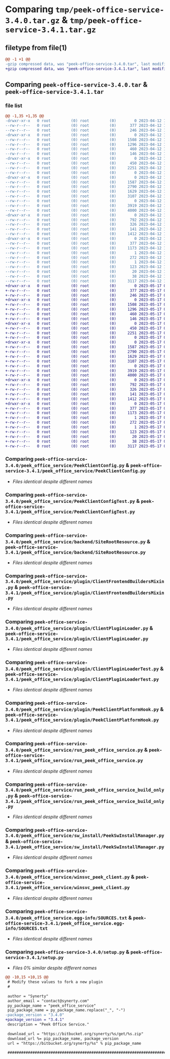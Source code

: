 # Comparing `tmp/peek-office-service-3.4.0.tar.gz` & `tmp/peek-office-service-3.4.1.tar.gz`

## filetype from file(1)

```diff
@@ -1 +1 @@
-gzip compressed data, was "peek-office-service-3.4.0.tar", last modified: Wed Apr 12 11:05:15 2023, max compression
+gzip compressed data, was "peek-office-service-3.4.1.tar", last modified: Wed May 17 03:31:54 2023, max compression
```

## Comparing `peek-office-service-3.4.0.tar` & `peek-office-service-3.4.1.tar`

### file list

```diff
@@ -1,35 +1,35 @@
-drwxr-xr-x   0 root         (0) root         (0)        0 2023-04-12 11:05:15.494207 peek-office-service-3.4.0/
--rw-r--r--   0 root         (0) root         (0)      377 2023-04-12 11:05:15.494207 peek-office-service-3.4.0/PKG-INFO
--rw-r--r--   0 root         (0) root         (0)      246 2023-04-12 11:03:19.000000 peek-office-service-3.4.0/README.rst
-drwxr-xr-x   0 root         (0) root         (0)        0 2023-04-12 11:05:15.493207 peek-office-service-3.4.0/peek_office_service/
--rw-r--r--   0 root         (0) root         (0)     1508 2023-04-12 11:03:19.000000 peek-office-service-3.4.0/peek_office_service/PeekClientConfig.py
--rw-r--r--   0 root         (0) root         (0)     1296 2023-04-12 11:03:19.000000 peek-office-service-3.4.0/peek_office_service/PeekClientConfigTest.py
--rw-r--r--   0 root         (0) root         (0)      460 2023-04-12 11:03:19.000000 peek-office-service-3.4.0/peek_office_service/PlatformDependencyTest.py
--rw-r--r--   0 root         (0) root         (0)      146 2023-04-12 11:05:15.000000 peek-office-service-3.4.0/peek_office_service/__init__.py
-drwxr-xr-x   0 root         (0) root         (0)        0 2023-04-12 11:05:15.493207 peek-office-service-3.4.0/peek_office_service/backend/
--rw-r--r--   0 root         (0) root         (0)      450 2023-04-12 11:03:19.000000 peek-office-service-3.4.0/peek_office_service/backend/ClientObservable.py
--rw-r--r--   0 root         (0) root         (0)     2251 2023-04-12 11:03:19.000000 peek-office-service-3.4.0/peek_office_service/backend/SiteRootResource.py
--rw-r--r--   0 root         (0) root         (0)        0 2023-04-12 11:03:19.000000 peek-office-service-3.4.0/peek_office_service/backend/__init__.py
-drwxr-xr-x   0 root         (0) root         (0)        0 2023-04-12 11:05:15.493207 peek-office-service-3.4.0/peek_office_service/plugin/
--rw-r--r--   0 root         (0) root         (0)     1587 2023-04-12 11:03:19.000000 peek-office-service-3.4.0/peek_office_service/plugin/ClientFrontendBuildersMixin.py
--rw-r--r--   0 root         (0) root         (0)     2790 2023-04-12 11:03:19.000000 peek-office-service-3.4.0/peek_office_service/plugin/ClientPluginLoader.py
--rw-r--r--   0 root         (0) root         (0)     1629 2023-04-12 11:03:19.000000 peek-office-service-3.4.0/peek_office_service/plugin/ClientPluginLoaderTest.py
--rw-r--r--   0 root         (0) root         (0)     3107 2023-04-12 11:03:19.000000 peek-office-service-3.4.0/peek_office_service/plugin/PeekClientPlatformHook.py
--rw-r--r--   0 root         (0) root         (0)        0 2023-04-12 11:03:19.000000 peek-office-service-3.4.0/peek_office_service/plugin/__init__.py
--rw-r--r--   0 root         (0) root         (0)     3919 2023-04-12 11:03:19.000000 peek-office-service-3.4.0/peek_office_service/run_peek_office_service.py
--rw-r--r--   0 root         (0) root         (0)     4000 2023-04-12 11:03:19.000000 peek-office-service-3.4.0/peek_office_service/run_peek_office_service_build_only.py
-drwxr-xr-x   0 root         (0) root         (0)        0 2023-04-12 11:05:15.494207 peek-office-service-3.4.0/peek_office_service/sw_install/
--rw-r--r--   0 root         (0) root         (0)      792 2023-04-12 11:03:19.000000 peek-office-service-3.4.0/peek_office_service/sw_install/PeekSwInstallManager.py
--rw-r--r--   0 root         (0) root         (0)      326 2023-04-12 11:03:19.000000 peek-office-service-3.4.0/peek_office_service/sw_install/PluginSwInstallManager.py
--rw-r--r--   0 root         (0) root         (0)      141 2023-04-12 11:03:19.000000 peek-office-service-3.4.0/peek_office_service/sw_install/__init__.py
--rw-r--r--   0 root         (0) root         (0)     1412 2023-04-12 11:03:19.000000 peek-office-service-3.4.0/peek_office_service/winsvc_peek_client.py
-drwxr-xr-x   0 root         (0) root         (0)        0 2023-04-12 11:05:15.493207 peek-office-service-3.4.0/peek_office_service.egg-info/
--rw-r--r--   0 root         (0) root         (0)      377 2023-04-12 11:05:15.000000 peek-office-service-3.4.0/peek_office_service.egg-info/PKG-INFO
--rw-r--r--   0 root         (0) root         (0)     1173 2023-04-12 11:05:15.000000 peek-office-service-3.4.0/peek_office_service.egg-info/SOURCES.txt
--rw-r--r--   0 root         (0) root         (0)        1 2023-04-12 11:05:15.000000 peek-office-service-3.4.0/peek_office_service.egg-info/dependency_links.txt
--rw-r--r--   0 root         (0) root         (0)      272 2023-04-12 11:05:15.000000 peek-office-service-3.4.0/peek_office_service.egg-info/entry_points.txt
--rw-r--r--   0 root         (0) root         (0)        1 2023-04-12 11:05:15.000000 peek-office-service-3.4.0/peek_office_service.egg-info/not-zip-safe
--rw-r--r--   0 root         (0) root         (0)      123 2023-04-12 11:05:15.000000 peek-office-service-3.4.0/peek_office_service.egg-info/requires.txt
--rw-r--r--   0 root         (0) root         (0)       20 2023-04-12 11:05:15.000000 peek-office-service-3.4.0/peek_office_service.egg-info/top_level.txt
--rw-r--r--   0 root         (0) root         (0)       38 2023-04-12 11:05:15.494207 peek-office-service-3.4.0/setup.cfg
--rw-r--r--   0 root         (0) root         (0)     3117 2023-04-12 11:05:15.000000 peek-office-service-3.4.0/setup.py
+drwxr-xr-x   0 root         (0) root         (0)        0 2023-05-17 03:31:54.288405 peek-office-service-3.4.1/
+-rw-r--r--   0 root         (0) root         (0)      377 2023-05-17 03:31:54.288405 peek-office-service-3.4.1/PKG-INFO
+-rw-r--r--   0 root         (0) root         (0)      246 2023-05-17 03:29:56.000000 peek-office-service-3.4.1/README.rst
+drwxr-xr-x   0 root         (0) root         (0)        0 2023-05-17 03:31:54.287405 peek-office-service-3.4.1/peek_office_service/
+-rw-r--r--   0 root         (0) root         (0)     1508 2023-05-17 03:29:56.000000 peek-office-service-3.4.1/peek_office_service/PeekClientConfig.py
+-rw-r--r--   0 root         (0) root         (0)     1296 2023-05-17 03:29:56.000000 peek-office-service-3.4.1/peek_office_service/PeekClientConfigTest.py
+-rw-r--r--   0 root         (0) root         (0)      460 2023-05-17 03:29:56.000000 peek-office-service-3.4.1/peek_office_service/PlatformDependencyTest.py
+-rw-r--r--   0 root         (0) root         (0)      146 2023-05-17 03:31:54.000000 peek-office-service-3.4.1/peek_office_service/__init__.py
+drwxr-xr-x   0 root         (0) root         (0)        0 2023-05-17 03:31:54.288405 peek-office-service-3.4.1/peek_office_service/backend/
+-rw-r--r--   0 root         (0) root         (0)      450 2023-05-17 03:29:56.000000 peek-office-service-3.4.1/peek_office_service/backend/ClientObservable.py
+-rw-r--r--   0 root         (0) root         (0)     2251 2023-05-17 03:29:56.000000 peek-office-service-3.4.1/peek_office_service/backend/SiteRootResource.py
+-rw-r--r--   0 root         (0) root         (0)        0 2023-05-17 03:29:56.000000 peek-office-service-3.4.1/peek_office_service/backend/__init__.py
+drwxr-xr-x   0 root         (0) root         (0)        0 2023-05-17 03:31:54.288405 peek-office-service-3.4.1/peek_office_service/plugin/
+-rw-r--r--   0 root         (0) root         (0)     1587 2023-05-17 03:29:56.000000 peek-office-service-3.4.1/peek_office_service/plugin/ClientFrontendBuildersMixin.py
+-rw-r--r--   0 root         (0) root         (0)     2790 2023-05-17 03:29:56.000000 peek-office-service-3.4.1/peek_office_service/plugin/ClientPluginLoader.py
+-rw-r--r--   0 root         (0) root         (0)     1629 2023-05-17 03:29:56.000000 peek-office-service-3.4.1/peek_office_service/plugin/ClientPluginLoaderTest.py
+-rw-r--r--   0 root         (0) root         (0)     3107 2023-05-17 03:29:56.000000 peek-office-service-3.4.1/peek_office_service/plugin/PeekClientPlatformHook.py
+-rw-r--r--   0 root         (0) root         (0)        0 2023-05-17 03:29:56.000000 peek-office-service-3.4.1/peek_office_service/plugin/__init__.py
+-rw-r--r--   0 root         (0) root         (0)     3919 2023-05-17 03:29:56.000000 peek-office-service-3.4.1/peek_office_service/run_peek_office_service.py
+-rw-r--r--   0 root         (0) root         (0)     4000 2023-05-17 03:29:56.000000 peek-office-service-3.4.1/peek_office_service/run_peek_office_service_build_only.py
+drwxr-xr-x   0 root         (0) root         (0)        0 2023-05-17 03:31:54.288405 peek-office-service-3.4.1/peek_office_service/sw_install/
+-rw-r--r--   0 root         (0) root         (0)      792 2023-05-17 03:29:56.000000 peek-office-service-3.4.1/peek_office_service/sw_install/PeekSwInstallManager.py
+-rw-r--r--   0 root         (0) root         (0)      326 2023-05-17 03:29:56.000000 peek-office-service-3.4.1/peek_office_service/sw_install/PluginSwInstallManager.py
+-rw-r--r--   0 root         (0) root         (0)      141 2023-05-17 03:29:56.000000 peek-office-service-3.4.1/peek_office_service/sw_install/__init__.py
+-rw-r--r--   0 root         (0) root         (0)     1412 2023-05-17 03:29:56.000000 peek-office-service-3.4.1/peek_office_service/winsvc_peek_client.py
+drwxr-xr-x   0 root         (0) root         (0)        0 2023-05-17 03:31:54.287405 peek-office-service-3.4.1/peek_office_service.egg-info/
+-rw-r--r--   0 root         (0) root         (0)      377 2023-05-17 03:31:54.000000 peek-office-service-3.4.1/peek_office_service.egg-info/PKG-INFO
+-rw-r--r--   0 root         (0) root         (0)     1173 2023-05-17 03:31:54.000000 peek-office-service-3.4.1/peek_office_service.egg-info/SOURCES.txt
+-rw-r--r--   0 root         (0) root         (0)        1 2023-05-17 03:31:54.000000 peek-office-service-3.4.1/peek_office_service.egg-info/dependency_links.txt
+-rw-r--r--   0 root         (0) root         (0)      272 2023-05-17 03:31:54.000000 peek-office-service-3.4.1/peek_office_service.egg-info/entry_points.txt
+-rw-r--r--   0 root         (0) root         (0)        1 2023-05-17 03:31:54.000000 peek-office-service-3.4.1/peek_office_service.egg-info/not-zip-safe
+-rw-r--r--   0 root         (0) root         (0)      123 2023-05-17 03:31:54.000000 peek-office-service-3.4.1/peek_office_service.egg-info/requires.txt
+-rw-r--r--   0 root         (0) root         (0)       20 2023-05-17 03:31:54.000000 peek-office-service-3.4.1/peek_office_service.egg-info/top_level.txt
+-rw-r--r--   0 root         (0) root         (0)       38 2023-05-17 03:31:54.288405 peek-office-service-3.4.1/setup.cfg
+-rw-r--r--   0 root         (0) root         (0)     3117 2023-05-17 03:31:54.000000 peek-office-service-3.4.1/setup.py
```

### Comparing `peek-office-service-3.4.0/peek_office_service/PeekClientConfig.py` & `peek-office-service-3.4.1/peek_office_service/PeekClientConfig.py`

 * *Files identical despite different names*

### Comparing `peek-office-service-3.4.0/peek_office_service/PeekClientConfigTest.py` & `peek-office-service-3.4.1/peek_office_service/PeekClientConfigTest.py`

 * *Files identical despite different names*

### Comparing `peek-office-service-3.4.0/peek_office_service/backend/SiteRootResource.py` & `peek-office-service-3.4.1/peek_office_service/backend/SiteRootResource.py`

 * *Files identical despite different names*

### Comparing `peek-office-service-3.4.0/peek_office_service/plugin/ClientFrontendBuildersMixin.py` & `peek-office-service-3.4.1/peek_office_service/plugin/ClientFrontendBuildersMixin.py`

 * *Files identical despite different names*

### Comparing `peek-office-service-3.4.0/peek_office_service/plugin/ClientPluginLoader.py` & `peek-office-service-3.4.1/peek_office_service/plugin/ClientPluginLoader.py`

 * *Files identical despite different names*

### Comparing `peek-office-service-3.4.0/peek_office_service/plugin/ClientPluginLoaderTest.py` & `peek-office-service-3.4.1/peek_office_service/plugin/ClientPluginLoaderTest.py`

 * *Files identical despite different names*

### Comparing `peek-office-service-3.4.0/peek_office_service/plugin/PeekClientPlatformHook.py` & `peek-office-service-3.4.1/peek_office_service/plugin/PeekClientPlatformHook.py`

 * *Files identical despite different names*

### Comparing `peek-office-service-3.4.0/peek_office_service/run_peek_office_service.py` & `peek-office-service-3.4.1/peek_office_service/run_peek_office_service.py`

 * *Files identical despite different names*

### Comparing `peek-office-service-3.4.0/peek_office_service/run_peek_office_service_build_only.py` & `peek-office-service-3.4.1/peek_office_service/run_peek_office_service_build_only.py`

 * *Files identical despite different names*

### Comparing `peek-office-service-3.4.0/peek_office_service/sw_install/PeekSwInstallManager.py` & `peek-office-service-3.4.1/peek_office_service/sw_install/PeekSwInstallManager.py`

 * *Files identical despite different names*

### Comparing `peek-office-service-3.4.0/peek_office_service/winsvc_peek_client.py` & `peek-office-service-3.4.1/peek_office_service/winsvc_peek_client.py`

 * *Files identical despite different names*

### Comparing `peek-office-service-3.4.0/peek_office_service.egg-info/SOURCES.txt` & `peek-office-service-3.4.1/peek_office_service.egg-info/SOURCES.txt`

 * *Files identical despite different names*

### Comparing `peek-office-service-3.4.0/setup.py` & `peek-office-service-3.4.1/setup.py`

 * *Files 0% similar despite different names*

```diff
@@ -10,15 +10,15 @@
 # Modify these values to fork a new plugin
 #
 
 author = "Synerty"
 author_email = "contact@synerty.com"
 py_package_name = "peek_office_service"
 pip_package_name = py_package_name.replace("_", "-")
-package_version = "3.4.0"
+package_version = "3.4.1"
 description = "Peek Office Service."
 
 download_url = "https://bitbucket.org/synerty/%s/get/%s.zip"
 download_url %= pip_package_name, package_version
 url = "https://bitbucket.org/synerty/%s" % pip_package_name
 
 ###############################################################################
```

